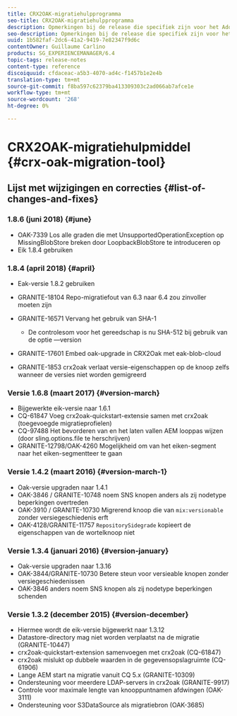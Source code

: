 ```yaml
---
title: CRX2OAK-migratiehulpprogramma
seo-title: CRX2OAK-migratiehulpprogramma
description: Opmerkingen bij de release die specifiek zijn voor het Adobe Experience Manager 6.4 CRX2OAK-migratiehulpprogramma.
seo-description: Opmerkingen bij de release die specifiek zijn voor het Adobe Experience Manager 6.4 CRX2OAK-migratiehulpprogramma.
uuid: 1b582faf-2dc6-41a2-9419-7e82347f9d6c
contentOwner: Guillaume Carlino
products: SG_EXPERIENCEMANAGER/6.4
topic-tags: release-notes
content-type: reference
discoiquuid: cfdaceac-a5b3-4070-ad4c-f1457b1e2e4b
translation-type: tm+mt
source-git-commit: f8ba597c62379ba413309303c2ad066ab7afce1e
workflow-type: tm+mt
source-wordcount: '268'
ht-degree: 0%

---
```



# CRX2OAK-migratiehulpmiddel {#crx-oak-migration-tool}

## Lijst met wijzigingen en correcties {#list-of-changes-and-fixes}

### 1.8.6 (juni 2018) {#june}

* OAK-7339 Los alle graden die met UnsupportedOperationException op MissingBlobStore breken door LoopbackBlobStore te introduceren op
* Eik 1.8.4 gebruiken

### 1.8.4 (april 2018) {#april}

* Eak-versie 1.8.2 gebruiken
* GRANITE-18104 Repo-migratiefout van 6.3 naar 6.4 zou zinvoller moeten zijn
* GRANITE-16571 Vervang het gebruik van SHA-1

   * De controlesom voor het gereedschap is nu SHA-512 bij gebruik van de optie —version

* GRANITE-17601 Embed oak-upgrade in CRX2Oak met eak-blob-cloud
* GRANITE-1853 crx2oak verlaat versie-eigenschappen op de knoop zelfs wanneer de versies niet worden gemigreerd

### Versie 1.6.8 (maart 2017) {#version-march}

* Bijgewerkte eik-versie naar 1.6.1
* CQ-61847 Voeg crx2oak-quickstart-extensie samen met crx2oak (toegevoegde migratieprofielen)
* CQ-97488 Het bevorderen van en het laten vallen AEM looppas wijzen (door sling.options.file te herschrijven)
* GRANITE-12798/OAK-4260 Mogelijkheid om van het eiken-segment naar het eiken-segmentteer te gaan

### Versie 1.4.2 (maart 2016) {#version-march-1}

* Oak-versie upgraden naar 1.4.1
* OAK-3846 / GRANITE-10748 noem SNS knopen anders als zij nodetype beperkingen overtreden
* OAK-3910 / GRANITE-10730 Migrerend knoop die van `mix:versionable` zonder versiegeschiedenis erft
* OAK-4128/GRANITE-11757 `RepositorySidegrade` kopieert de eigenschappen van de wortelknoop niet

### Versie 1.3.4 (januari 2016) {#version-january}

* Oak-versie upgraden naar 1.3.16
* OAK-3844/GRANITE-10730 Betere steun voor versieable knopen zonder versiegeschiedenissen
* OAK-3846 anders noem SNS knopen als zij nodetype beperkingen schenden

### Versie 1.3.2 (december 2015) {#version-december}

* Hiermee wordt de eik-versie bijgewerkt naar 1.3.12
* Datastore-directory mag niet worden verplaatst na de migratie (GRANITE-10447)
* crx2oak-quickstart-extension samenvoegen met crx2oak (CQ-61847)
* crx2oak mislukt op dubbele waarden in de gegevensopslagruimte (CQ-61906)
* Lange AEM start na migratie vanuit CQ 5.x (GRANITE-10309)
* Ondersteuning voor meerdere LDAP-servers in crx2oak (GRANITE-9917)
* Controle voor maximale lengte van knooppuntnamen afdwingen (OAK-3111)
* Ondersteuning voor S3DataSource als migratiebron (OAK-3685)

